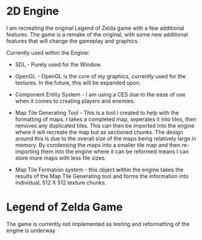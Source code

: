 # 2D Engine

I am recreating the original Legend of Zelda game with a few additional features.
The game is a remake of the original, with some new additional features that will change the gameplay and graphics. 

Currently used within the Engine:
  - SDL - Purely used for the Window.
  - OpenGL - OpenGL is the core of my graphics, currently used for the textures. In the future, this will be expanded upon. 
  - Component Entity System - I am using a CES due to the ease of use when it comes to creating players and enemies. 
  
  - Map Tile Generating Tool - This is a tool I created to help with the formatting of maps. I takes a completed map, seperates it into tiles, then removes any duplicated tiles. This can then be imported into the engine where it will recreate the map but as sectioned chunks. The design around this is due to the overall size of the maps being relatively large in memory. By condensing the maps into a smaller tile map and then re-importing them into the engine where it can be reformed means I can store more maps with less file sizes.

- Map Tile Formation system - this object within the engine takes the results of the Map Tile Generating tool and forms the information into individual, 512 X 512 texture chunks. 

# Legend of Zelda Game

The game is currently not implemented as testing and reformatting of the engine is underway 
